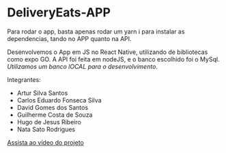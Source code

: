 # DeliveryEats-APP

Para rodar o app, basta apenas rodar um yarn i para instalar as dependencias, tando no APP quanto na API.

Desenvolvemos o App em JS no React Native, utilizando de bibliotecas como expo GO.
A API foi feita em nodeJS, e o banco escolhido foi o MySql.
*Utilizamos um banco *lOCAL* para o desenvolvimento*.

Integrantes:
- Artur Silva Santos
- Carlos Eduardo Fonseca Silva
- David Gomes dos Santos
- Guilherme Costa de Souza
- Hugo de Jesus Ribeiro
- Nata Sato Rodrigues

[Assista ao vídeo do projeto](deliveryeats.mp4)
